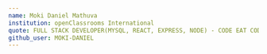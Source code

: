 ```yaml
---
name: Moki Daniel Mathuva
institution: openClassrooms International 
quote: FULL STACK DEVELOPER(MYSQL, REACT, EXPRESS, NODE) - CODE EAT CODE EAT CODE SLEEP CODE 
github_user: MOKI-DANIEL
---
```


